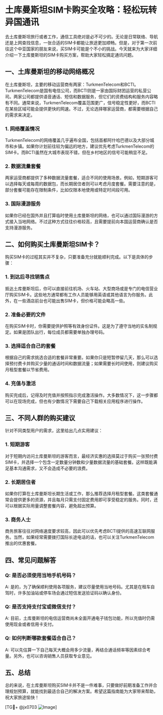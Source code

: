 # 土库曼斯坦SIM卡购买全攻略：轻松玩转异国通讯

去土库曼斯坦旅行或者工作，通信工具绝对是必不可少的。无论是日常联络、导航还是上网查找信息，一张合适的SIM卡都能让旅途更加顺畅。但是，对于第一次前往这个中亚国家的朋友来说，买SIM卡可能是个不小的挑战。今天就来为大家详细介绍一下土库曼斯坦的SIM卡购买方案，帮助大家轻松搞定通讯问题。

## 一、土库曼斯坦的移动网络概况

在土库曼斯坦，主要的移动运营商有两家：TurkmenTelecom和BCTI。TurkmenTelecom是国有电信公司，而BCTI则是一家由国际财团运营的私营公司。两家公司都提供语音通话、短信和数据服务，但它们的资费结构和服务内容略有不同。通常来说，TurkmenTelecom覆盖范围更广，信号稳定性更好，而BCTI在某些区域可能会提供更快的网速。不过，无论选择哪家运营商，都需要根据自己的需求来决定。

### 1. 网络覆盖情况
TurkmenTelecom的网络覆盖几乎遍布全国，包括首都阿什哈巴德以及大部分城市和乡镇。如果你计划前往较为偏远的地方，建议优先考虑TurkmenTelecom的SIM卡。而BCTI虽然在大城市表现不错，但在乡村地区的信号可能稍显不足。

### 2. 数据流量套餐
两家运营商都提供了多种数据流量套餐，适合不同的使用场景。例如，短期游客可以选择每天或每周的数据包，而长期居住者则可以考虑月度套餐。需要注意的是，部分套餐可能存在限制条件，比如仅限本地使用或特定时间段可用。

### 3. 国际漫游服务
如果你已经在国外并且打算临时使用土库曼斯坦的网络，也可以通过国际漫游的方式接入当地网络。不过这种方式往往价格较高，且需要提前向本国运营商确认是否支持漫游服务。

## 二、如何购买土库曼斯坦SIM卡？

购买SIM卡的过程其实并不复杂，只要准备充分就能顺利完成。以下是具体的步骤：

### 1. 到达后寻找销售点
抵达土库曼斯坦后，你可以直接前往机场、火车站、大型商场或是专门的电信营业厅购买SIM卡。这些地方通常都有工作人员能够用英语或其他语言为你服务。此外，在一些酒店前台也可能出售SIM卡，但价格可能会略高一些。

### 2. 准备必要的文件
在购买SIM卡时，你需要提供护照等有效身份证件。这是为了遵守当地的实名制规定。如果是团队出行，每位成员都需要单独办理号码。

### 3. 选择适合自己的套餐
根据自己的需求挑选合适的套餐非常重要。如果你只是短暂停留几天，那么可以选择预付费卡并购买少量的通话时间和数据流量；如果需要长时间使用，则建议购买月租型套餐以节省费用。

### 4. 充值与激活
购买完成后，记得及时充值并按照指示完成激活操作。大多数情况下，这一步骤都可以在现场完成，但也有少数情况下需要自己下载相关应用程序进行操作。

## 三、不同人群的购买建议

针对不同类型用户的需求，这里给出几点实用建议：

### 1. 短期游客
对于短期内访问土库曼斯坦的游客而言，最经济实惠的选择莫过于购买一张预付费SIM卡，并选择一个包含一定数量分钟数和少量数据流量的基础套餐。这样既能满足基本沟通需求，又不会造成不必要的浪费。

### 2. 长期居住者
如果你打算在土库曼斯坦长期生活或工作，那么推荐选择月租型套餐。这类套餐通常会提供更多的资源，并且每月只需支付固定费用即可享受稳定的服务。同时，还可以根据实际用量调整套餐内容，避免超出预算。

### 3. 商务人士
商务旅客往往对网络速度要求较高，因此可以优先考虑BCTI提供的高速互联网服务。当然，如果经常需要拨打国际长途电话的话，也可以关注TurkmenTelecom推出的优惠套餐。

## 四、常见问题解答

### Q: 是否必须使用当地手机号码？
A: 是的，为了确保顺利使用各项服务，建议尽量使用当地号码。尤其是在租车自驾时，许多加油站或停车场会通过短信发送验证码以确认身份。

### Q: 是否支持支付宝或微信支付？
A: 目前，土库曼斯坦的电信运营商尚未全面开通电子钱包功能，所以充值时仍需使用现金或者信用卡支付。

### Q: 如何判断哪款套餐适合自己？
A: 可以先估算一下自己每天大概会用多少流量，再结合通话频率等因素综合考量。另外，也可以咨询销售人员获取专业意见。

## 五、总结

总的来说，在土库曼斯坦购买SIM卡并不是一件难事，只要做好前期准备工作并合理规划预算，就能找到最适合自己的解决方案。希望这篇指南能为大家带来帮助，祝大家旅途愉快！

[TG💪+ @jx0703 ![Image](https://github.com/user-attachments/assets/dbca1d08-cadb-493c-b0ec-ad6f7a83f270)]